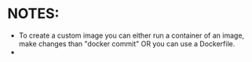 # NOTES:
-	To create a custom image you can either run a container of an image, make changes than "docker commit" OR you can use a Dockerfile.
-	
